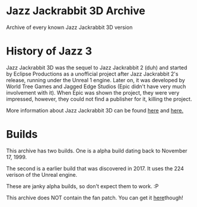 # Jazz Jackrabbit 3D Archive
Archive of every known Jazz Jackrabbit 3D version

# History of Jazz 3
Jazz Jackrabbit 3D was the sequel to Jazz Jackrabbit 2 (duh) and started by Eclipse Productions as a unofficial project after Jazz Jackrabbit 2's release, running under the Unreal 1 engine. Later on, it was developed by World Tree Games and Jagged Edge Studios (Epic didn't have very much involvement with it). When Epic was shown the project, they were very impressed, however, they could not find a publisher for it, killing the project.

More information about Jazz Jackrabbit 3D can be found [here](https://www.jazz2online.com/j3f/) and [here.](https://tcrf.net/Jazz_Jackrabbit_3)

# Builds
This archive has two builds. One is a alpha build dating back to November 17, 1999. 

The second is a earlier build that was discovered in 2017. It uses the 224 verison of the Unreal engine.

These are janky alpha builds, so don't expect them to work. :P

This archive does NOT contain the fan patch. You can get it [here](https://www.jazz2online.com/jcf/showthread.php?t=19325)though!
